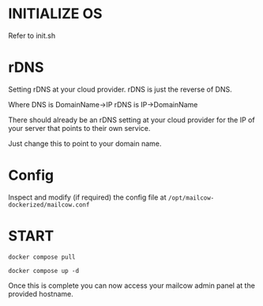 # INITIALIZE OS

Refer to init.sh

# rDNS

Setting rDNS at your cloud provider. rDNS is just the reverse of DNS.

Where DNS is DomainName->IP
rDNS is IP->DomainName

There should already be an rDNS setting at your cloud provider for the IP of your server that points to their own service.

Just change this to point to your domain name.

# Config

Inspect and modify (if required) the config file at `/opt/mailcow-dockerized/mailcow.conf`

# START

```
docker compose pull

docker compose up -d
```

Once this is complete you can now access your mailcow admin panel at the provided hostname.
